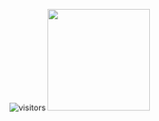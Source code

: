![visitors](https://visitor-badge.glitch.me/badge?page_id=${nirmalyax}.${nirmalyax})
<img height="180em" src="https://github-readme-stats.vercel.app/api?nirmalyax=Gapur&show_icons=true&hide_border=true&&count_private=true&include_all_commits=true" />
